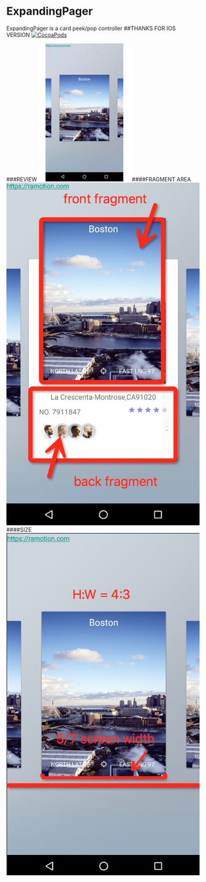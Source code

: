 # ExpandingPager
ExpandingPager is a card peek/pop controller
##THANKS FOR IOS VERSION
[![CocoaPods](https://img.shields.io/cocoapods/p/expanding-collection.svg)](https://github.com/Ramotion/expanding-collection)

###REVIEW
![](img/ExpandingPager.gif)
####FRAGMENT AREA
![](img/fragment.png)
####SIZE
![](img/size.png)
